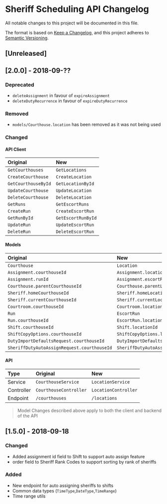 # Sheriff Scheduling API Changelog
All notable changes to this project will be documented in this file.

The format is based on [Keep a Changelog](https://keepachangelog.com/en/1.0.0/),
and this project adheres to [Semantic Versioning](https://semver.org/spec/v2.0.0.html).

## [Unreleased]

## [2.0.0] - 2018-09-??

### Deprecated
- `deleteAssignment` in favour of `expireAssignment`
- `deleteDutyRecurrence` in favour of `expireDutyRecurrence`

### Removed
- `models/Courthouse.location` has been removed as it was not being used

### Changed

#### API Client
| Original | New |
|:---|:---|
|`GetCourthouses` | `GetLocations`|
|`CreateCourthouse` | `CreateLocation` |
|`GetCourthouseById` | `GetLocationById`|
|`UpdateCourthouse` | `UpdateLocation` |
|`DeleteCourthouse` | `DeleteLocation` |
|`GetRuns`  | `GetEscortRuns`|
|`CreateRun`  | `CreateEscortRun`|
|`GetRunById`  | `GetEscortRunById`|
|`UpdateRun`  | `UpdateEscortRun`|
|`DeleteRun`  | `DeleteEscortRun`|

#### Models
| Original | New |
|:---|:---|
| `Courthouse` | `Location` |
| `Assignment.courthouseId` | `Assignment.locationId`  |
| `Assignment.runId` | `Assignment.escortRunId`  |
| `Courthouse.parentCourthouseId` | `Courthouse.parentLocationId`  |
| `Sheriff.homeCourthouseId` | `Sheriff.homeLocationId`  |
| `Sheriff.currentCourthouseId` | `Sheriff.currentLocationId`  |
| `Courtroom.courthouseId` | `Courtroom.locationId`  |
| `Run` | `EscortRun` |
| `Run.courthouseId` | `EscortRun.locationId` |
| `Shift.courthouseId` | `Shift.locationId` |
| `ShiftCopyOptions.courthouseId` | `ShiftCopyOptions.locationId` |
| `DutyImportDefaultsRequest.courthouseId` | `DutyImportDefaultsRequest.locationId` |
| `SheriffDutyAutoAssignRequest.courthouseId` | `SheriffDutyAutoAssignRequest.locationId` |

#### API

|Type | Original | New |
|:---|:---|:---|
| Service | `CourthouseService` | `LocationService` |
| Controller |`CourthouseController` | `LocationController` |
| Endpoint | `/courthouses` | `/locations` |

> Model Changes described above apply to both the client and backend of the API


## [1.5.0] - 2018-09-18
### Changed
 - Added assignment id field to Shift to support auto assign feature
 - order field to Sheriff Rank Codes to support sorting by rank of sheriffs
### Added
 - New endpoint for auto assigning sheriffs to shifts
 - Common data types (`TimeType`,`DateType`,`TimeRange`)
 - Time range utils